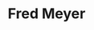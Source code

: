 ---
title: "Fred Meyer"
url: /portland/fred-meyer-southeast-hawthorne-boulevard/
shop: supermarket
---